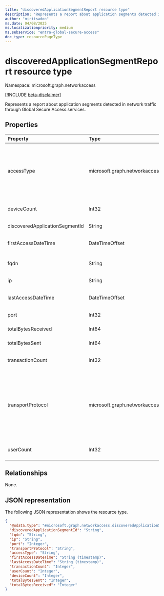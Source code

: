 ```yaml
---
title: "discoveredApplicationSegmentReport resource type"
description: "Represents a report about application segments detected in network traffic through Global Secure Access services."
author: "miritsadon"
ms.date: 04/08/2025
ms.localizationpriority: medium
ms.subservice: "entra-global-secure-access"
doc_type: resourcePageType
---
```


# discoveredApplicationSegmentReport resource type

Namespace: microsoft.graph.networkaccess

[!INCLUDE [beta-disclaimer](../../includes/beta-disclaimer.md)]

Represents a report about application segments detected in network traffic through Global Secure Access services.

## Properties
|Property|Type|Description|
|:---|:---|:---|
|accessType|microsoft.graph.networkaccess.accessType|The type of access used to connect to this application segment. The possible values are: `quickAccess`, `privateAccess`, `unknownFutureValue`, `appAccess`. Use the `Prefer: include-unknown-enum-members` request header to get the following values from this [evolvable enum](/graph/best-practices-concept#handling-future-members-in-evolvable-enumerations): `appAccess`.|
|deviceCount|Int32|The number of unique devices that have accessed this application segment.|
|discoveredApplicationSegmentId|String|The unique identifier for this discovered application segment.|
|firstAccessDateTime|DateTimeOffset|The date and time when this application segment was first accessed.|
|fqdn|String|The fully qualified domain name associated with this application segment.|
|ip|String|The IP address associated with this application segment.|
|lastAccessDateTime|DateTimeOffset|The date and time when this application segment was last accessed.|
|port|Int32|The port number used to access this application segment.|
|totalBytesReceived|Int64|The total number of bytes received from this application segment.|
|totalBytesSent|Int64|The total number of bytes sent to this application segment.|
|transactionCount|Int32|The number of transactions recorded for this application segment.|
|transportProtocol|microsoft.graph.networkaccess.networkingProtocol|The transport protocol used to access this application segment. The possible values are: `ip`, `icmp`, `igmp`, `ggp`, `ipv4`, `tcp`, `pup`, `udp`, `idp`, `ipv6`, `ipv6RoutingHeader`, `ipv6FragmentHeader`, `ipSecEncapsulatingSecurityPayload`, `ipSecAuthenticationHeader`, `icmpV6`, `ipv6NoNextHeader`, `ipv6DestinationOptions`, `nd`, `raw`, `ipx`, `spx`, `spxII`, `unknownFutureValue`.|
|userCount|Int32|The number of unique users who have accessed this application segment.|

## Relationships
None.

## JSON representation
The following JSON representation shows the resource type.
<!-- {
  "blockType": "resource",
  "@odata.type": "microsoft.graph.networkaccess.discoveredApplicationSegmentReport"
}
-->
``` json
{
  "@odata.type": "#microsoft.graph.networkaccess.discoveredApplicationSegmentReport",
  "discoveredApplicationSegmentId": "String",
  "fqdn": "String",
  "ip": "String",
  "port": "Integer",
  "transportProtocol": "String",
  "accessType": "String",
  "firstAccessDateTime": "String (timestamp)",
  "lastAccessDateTime": "String (timestamp)",
  "transactionCount": "Integer",
  "userCount": "Integer",
  "deviceCount": "Integer",
  "totalBytesSent": "Integer",
  "totalBytesReceived": "Integer"
}
```